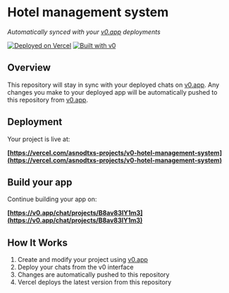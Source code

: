 # Hotel management system

_Automatically synced with your [v0.app](https://v0.app) deployments_

[![Deployed on Vercel](https://img.shields.io/badge/Deployed%20on-Vercel-black?style=for-the-badge&logo=vercel)](https://vercel.com/asnodtxs-projects/v0-hotel-management-system)
[![Built with v0](https://img.shields.io/badge/Built%20with-v0.app-black?style=for-the-badge)](https://v0.app/chat/projects/B8av83IY1m3)

## Overview

This repository will stay in sync with your deployed chats on [v0.app](https://v0.app).
Any changes you make to your deployed app will be automatically pushed to this repository from [v0.app](https://v0.app).

## Deployment

Your project is live at:

**[https://vercel.com/asnodtxs-projects/v0-hotel-management-system](https://vercel.com/asnodtxs-projects/v0-hotel-management-system)**

## Build your app

Continue building your app on:

**[https://v0.app/chat/projects/B8av83IY1m3](https://v0.app/chat/projects/B8av83IY1m3)**

## How It Works

1. Create and modify your project using [v0.app](https://v0.app)
2. Deploy your chats from the v0 interface
3. Changes are automatically pushed to this repository
4. Vercel deploys the latest version from this repository
